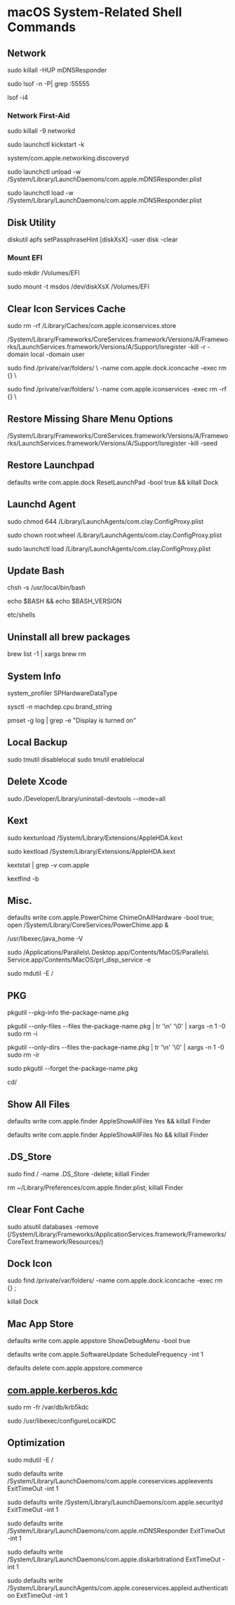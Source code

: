 # macOS System-Related Shell Commands

## Network
sudo killall -HUP mDNSResponder

sudo lsof -n -P| grep :55555

lsof -i4

### Network First-Aid
sudo killall -9 networkd

sudo launchctl kickstart -k

system/com.apple.networking.discoveryd

sudo launchctl unload -w /System/Library/LaunchDaemons/com.apple.mDNSResponder.plist

sudo launchctl load -w /System/Library/LaunchDaemons/com.apple.mDNSResponder.plist

## Disk Utility
diskutil apfs setPassphraseHint [diskXsX] -user disk -clear

### Mount EFI
sudo mkdir /Volumes/EFI

sudo mount -t msdos /dev/diskXsX /Volumes/EFI

## Clear Icon Services Cache
sudo rm -rf /Library/Caches/com.apple.iconservices.store

/System/Library/Frameworks/CoreServices.framework/Versions/A/Frameworks/LaunchServices.framework/Versions/A/Support/lsregister -kill -r -domain local -domain user

sudo find /private/var/folders/ \   -name com.apple.dock.iconcache -exec rm {} \

sudo find /private/var/folders/ \   -name com.apple.iconservices -exec rm -rf {} \

## Restore Missing Share Menu Options
/System/Library/Frameworks/CoreServices.framework/Versions/A/Frameworks/LaunchServices.framework/Versions/A/Support/lsregister -kill -seed

## Restore Launchpad
defaults write com.apple.dock ResetLaunchPad -bool true && killall Dock

## Launchd Agent
sudo chmod 644 /Library/LaunchAgents/com.clay.ConfigProxy.plist

sudo chown root:wheel /Library/LaunchAgents/com.clay.ConfigProxy.plist

sudo launchctl load /Library/LaunchAgents/com.clay.ConfigProxy.plist

## Update Bash
chsh -s /usr/local/bin/bash

echo $BASH && echo $BASH_VERSION

etc/shells

## Uninstall all brew packages
brew list -1 | xargs brew rm

## System Info
system_profiler SPHardwareDataType

sysctl -n machdep.cpu.brand_string

pmset -g log | grep -e "Display is turned on"

## Local Backup
sudo tmutil disablelocal
sudo tmutil enablelocal

## Delete Xcode
sudo /Developer/Library/uninstall-devtools --mode=all

## Kext
sudo kextunload /System/Library/Extensions/AppleHDA.kext

sudo kextload /System/Library/Extensions/AppleHDA.kext

kextstat | grep -v com.apple

kextfind -b

## Misc.
defaults write com.apple.PowerChime ChimeOnAllHardware -bool true; open /System/Library/CoreServices/PowerChime.app &

/usr/libexec/java_home -V

sudo /Applications/Parallels\ Desktop.app/Contents/MacOS/Parallels\ Service.app/Contents/MacOS/prl_disp_service -e

sudo mdutil -E /

## PKG
pkgutil --pkg-info the-package-name.pkg

pkgutil --only-files --files the-package-name.pkg | tr '\n' '\0' | xargs -n 1 -0 sudo rm -i

pkgutil --only-dirs --files the-package-name.pkg | tr '\n' '\0' | xargs -n 1 -0 sudo rm -ir

sudo pkgutil --forget the-package-name.pkg

cd/

## Show All Files
defaults write com.apple.finder AppleShowAllFiles Yes && killall Finder

defaults write com.apple.finder AppleShowAllFiles No && killall Finder

## .DS_Store
sudo find / -name .DS_Store -delete; killall Finder

rm ~/Library/Preferences/com.apple.finder.plist; killall Finder

## Clear Font Cache
sudo atsutil databases -remove
(/System/Library/Frameworks/ApplicationServices.framework/Frameworks/CoreText.framework/Resources/)

## Dock Icon
sudo find /private/var/folders/ -name com.apple.dock.iconcache -exec rm {} \;

killall Dock

## Mac App Store
defaults write com.apple.appstore ShowDebugMenu -bool true

defaults write com.apple.SoftwareUpdate ScheduleFrequency -int 1

defaults delete com.apple.appstore.commerce

## [com.apple.kerberos.kdc](http://automatica.com.au/2012/01/how-to-give-a-mac-os-x-machine-a-new-kerberos-identity/)

sudo rm -fr /var/db/krb5kdc

sudo /usr/libexec/configureLocalKDC

## Optimization
sudo mdutil -E /

sudo defaults write /System/Library/LaunchDaemons/com.apple.coreservices.appleevents ExitTimeOut -int 1

sudo defaults write /System/Library/LaunchDaemons/com.apple.securityd ExitTimeOut -int 1

sudo defaults write /System/Library/LaunchDaemons/com.apple.mDNSResponder ExitTimeOut -int 1

sudo defaults write /System/Library/LaunchDaemons/com.apple.diskarbitrationd ExitTimeOut -int 1

sudo defaults write /System/Library/LaunchAgents/com.apple.coreservices.appleid.authentication ExitTimeOut -int 1